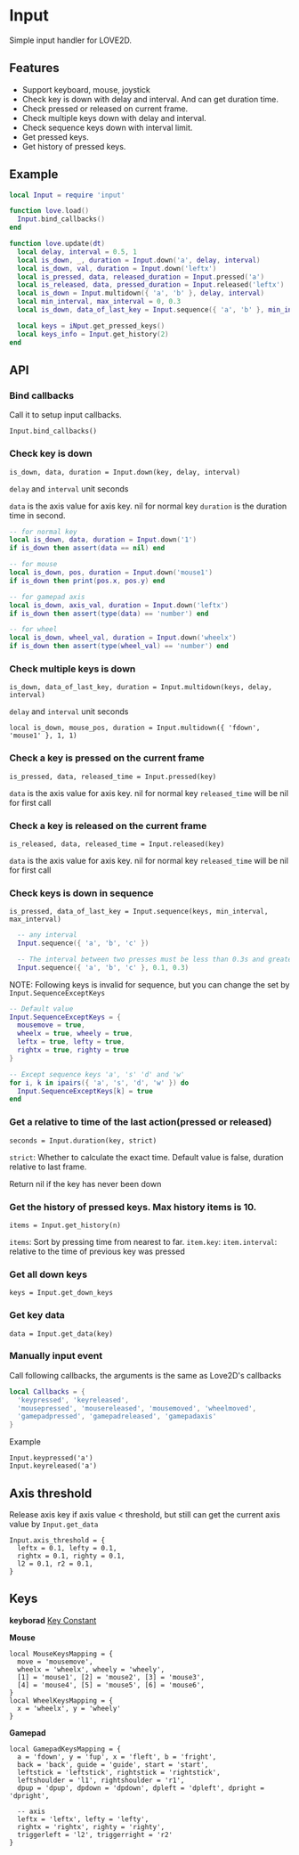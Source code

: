 Input
===========

Simple input handler for LOVE2D.

## Features

* Support keyboard, mouse, joystick
* Check key is down with delay and interval. And can get duration time.
* Check pressed or released on current frame.
* Check multiple keys down with delay and interval.
* Check sequence keys down with interval limit.
* Get pressed keys.
* Get history of pressed keys.

## Example

```lua
local Input = require 'input'

function love.load()
  Input.bind_callbacks()
end

function love.update(dt)
  local delay, interval = 0.5, 1
  local is_down, _, duration = Input.down('a', delay, interval)
  local is_down, val, duration = Input.down('leftx')
  local is_pressed, data, released_duration = Input.pressed('a')
  local is_released, data, pressed_duration = Input.released('leftx')
  local is_down = Input.multidown({ 'a', 'b' }, delay, interval)
  local min_interval, max_interval = 0, 0.3
  local is_down, data_of_last_key = Input.sequence({ 'a', 'b' }, min_interval, max_interval)

  local keys = iNput.get_pressed_keys()
  local keys_info = Input.get_history(2)
end
```

## API

### Bind callbacks

Call it to setup input callbacks.

`Input.bind_callbacks()`


### Check key is down

`is_down, data, duration = Input.down(key, delay, interval)`

`delay` and `interval` unit seconds

`data` is the axis value for axis key. nil for normal key
`duration` is the duration time in second.

```lua
-- for normal key
local is_down, data, duration = Input.down('1')
if is_down then assert(data == nil) end

-- for mouse
local is_down, pos, duration = Input.down('mouse1')
if is_down then print(pos.x, pos.y) end

-- for gamepad axis
local is_down, axis_val, duration = Input.down('leftx')
if is_down then assert(type(data) == 'number') end

-- for wheel
local is_down, wheel_val, duration = Input.down('wheelx')
if is_down then assert(type(wheel_val) == 'number') end
```


### Check multiple keys is down

`is_down, data_of_last_key, duration = Input.multidown(keys, delay, interval)`

`delay` and `interval` unit seconds

```
local is_down, mouse_pos, duration = Input.multidown({ 'fdown', 'mouse1' }, 1, 1)
```


### Check a key is pressed on the current frame

`is_pressed, data, released_time = Input.pressed(key)`

`data` is the axis value for axis key. nil for normal key
`released_time` will be nil for first call


### Check a key is released on the current frame

`is_released, data, released_time = Input.released(key)`

`data` is the axis value for axis key. nil for normal key
`released_time` will be nil for first call


### Check keys is down in sequence

`is_pressed, data_of_last_key = Input.sequence(keys, min_interval, max_interval)`


```lua
  -- any interval
  Input.sequence({ 'a', 'b', 'c' })

  -- The interval between two presses must be less than 0.3s and greater than 0.1s
  Input.sequence({ 'a', 'b', 'c' }, 0.1, 0.3)
```


NOTE: Following keys is invalid for sequence, but you can change the set by `Input.SequenceExceptKeys`

```lua
-- Default value
Input.SequenceExceptKeys = {
  mousemove = true,
  wheelx = true, wheely = true,
  leftx = true, lefty = true,
  rightx = true, righty = true
}

-- Except sequence keys 'a', 's' 'd' and 'w'
for i, k in ipairs({ 'a', 's', 'd', 'w' }) do
  Input.SequenceExceptKeys[k] = true
end
```

### Get a relative to time of the last action(pressed or released)

`seconds = Input.duration(key, strict)`

`strict`: Whether to calculate the exact time. Default value is false, duration relative to last frame.

Return nil if the key has never been down


### Get the history of pressed keys. Max history items is 10.

`items = Input.get_history(n)`

`items`: Sort by pressing time from nearest to far.
`item.key`:
`item.interval`: relative to the time of previous key was pressed


### Get all down keys

`keys = Input.get_down_keys`


### Get key data


`data = Input.get_data(key)`


### Manually input event

Call following callbacks, the arguments is the same as Love2D's callbacks

```lua
local Callbacks = {
  'keypressed', 'keyreleased',
  'mousepressed', 'mousereleased', 'mousemoved', 'wheelmoved',
  'gamepadpressed', 'gamepadreleased', 'gamepadaxis'
}
```

Example

```
Input.keypressed('a')
Input.keyreleased('a')
```


## Axis threshold

Release axis key if axis value < threshold, but still can get the current axis value by `Input.get_data`

```
Input.axis_threshold = {
  leftx = 0.1, lefty = 0.1,
  rightx = 0.1, righty = 0.1,
  l2 = 0.1, r2 = 0.1,
}
```

## Keys

**keyborad** [Key Constant](https://love2d.org/wiki/KeyConstant)

**Mouse**
```
local MouseKeysMapping = {
  move = 'mousemove',
  wheelx = 'wheelx', wheely = 'wheely',
  [1] = 'mouse1', [2] = 'mouse2', [3] = 'mouse3',
  [4] = 'mouse4', [5] = 'mouse5', [6] = 'mouse6',
}
local WheelKeysMapping = {
  x = 'wheelx', y = 'wheely'
}
```

**Gamepad**

```
local GamepadKeysMapping = {
  a = 'fdown', y = 'fup', x = 'fleft', b = 'fright',
  back = 'back', guide = 'guide', start = 'start',
  leftstick = 'leftstick', rightstick = 'rightstick',
  leftshoulder = 'l1', rightshoulder = 'r1',
  dpup = 'dpup', dpdown = 'dpdown', dpleft = 'dpleft', dpright = 'dpright',

  -- axis
  leftx = 'leftx', lefty = 'lefty',
  rightx = 'rightx', righty = 'righty',
  triggerleft = 'l2', triggerright = 'r2'
}
```

